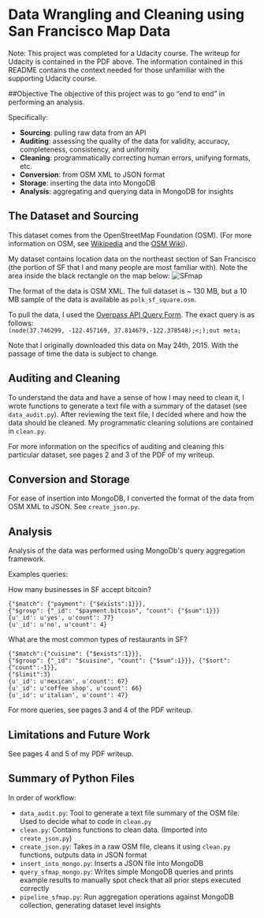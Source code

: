 # Data Wrangling and Cleaning using San Francisco Map Data

Note: This project was completed for a Udacity course. The writeup for Udacity is contained in the PDF above. The information contained in this README contains the context needed for those unfamiliar with the supporting Udacity course.

##Objective
The objective of this project was to go “end to end” in performing an analysis.

Specifically:
*	**Sourcing**: pulling raw data from an API
*	**Auditing**: assessing the quality of the data for validity, accuracy, completeness, consistency, and uniformity
*	**Cleaning**: programmatically correcting human errors, unifying formats, etc.
*	**Conversion**: from OSM XML to JSON format
*	**Storage**: inserting the data into MongoDB
*	**Analysis**: aggregating and querying data in MongoDB for insights

## The Dataset and Sourcing
This dataset comes from the OpenStreetMap Foundation (OSM). (For more information on OSM, see [Wikipedia](https://en.wikipedia.org/wiki/OpenStreetMap) and the [OSM Wiki](http://wiki.openstreetmap.org/wiki/Main_Page)).

My dataset contains location data on the northeast section of San Francisco (the portion of SF that I and many people are most familiar with). Note the area inside the black rectangle on the map below:
![SFmap](http://i.imgur.com/weR1Hi9.png)

The format of the data is OSM XML. The full dataset is ~ 130 MB, but a 10 MB sample of the data is available as `polk_sf_square.osm`.

To pull the data, I used the [Overpass API Query Form](http://overpass-api.de/query_form.html). The exact query is as follows:  
`(node(37.746299, -122.457169, 37.814679,-122.378548);<;);out meta;`

Note that I originally downloaded this data on May 24th, 2015. With the passage of time the data is subject to change.

## Auditing and Cleaning
To understand the data and have a sense of how I may need to clean it, I wrote functions to generate a text file with a summary of the dataset (see `data_audit.py`). After reviewing the text file, I decided where and how the data should be cleaned. My programmatic cleaning solutions are contained in `clean.py`.

For more information on the specifics of auditing and cleaning this particular dataset, see pages 2 and 3 of the PDF of my writeup.

## Conversion and Storage
For ease of insertion into MongoDB, I converted the format of the data from OSM XML to JSON. See `create_json.py`. 

## Analysis
Analysis of the data was performed using MongoDb's query aggregation framework. 

Examples queries:

How many businesses in SF accept bitcoin?

    {"$match": {"payment": {"$exists":1}}},
    {"$group": {"_id": "$payment.bitcoin", "count": {"$sum":1}}}
    {u'_id': u'yes', u'count': 77}
    {u'_id': u'no', u'count': 4}

What are the most common types of restaurants in SF?

    {"$match":{"cuisine": {"$exists":1}}},
    {"$group": {"_id": "$cuisine", "count": {"$sum":1}}}, {"$sort": {"count":-1}},
    {"$limit":3}
    {u'_id': u'mexican', u'count': 67} 
    {u'_id': u'coffee shop', u'count': 66} 
    {u'_id': u'italian', u'count': 47}

For more queries, see pages 3 and 4 of the PDF writeup.

## Limitations and Future Work
See pages 4 and 5 of my PDF writeup. 

## Summary of Python Files 

In order of workflow:
*   `data_audit.py`: Tool to generate a text file summary of the OSM file.  Used to decide what to code in `clean.py`
*   `clean.py`: Contains functions to clean data. (Imported into `create_json.py`)
*   `create_json.py`: Takes in a raw OSM file, cleans it using `clean.py` functions, outputs data in JSON format
*   `insert_into_mongo.py`: Inserts a JSON file into MongoDB
*   `query_sfmap_mongo.py`: Writes simple MongoDB queries and prints example results to manually spot check that all prior steps executed correctly
*   `pipeline_sfmap.py`: Run aggregation operations against MongoDB collection, generating dataset level insights 
